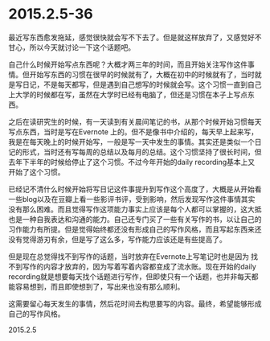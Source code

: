 2015.2.5-36
=============

最近写东西愈发拖延，感觉很快就会写不下去了。但是就这样放弃了，又感觉好不甘心，所以今天就讨论一下这个话题吧。

自己什么时候开始写点东西呢？大概才两三年的时间，而且开始关注写作这件事情。但开始写东西的习惯在很早的时候就有了，大概在初中的时候就有了，当时就是写日记，不是每天都写，但是遇到自己想写的时候就会写。这个习惯一直到自己上大学的时候都在写，虽然在大学时已经有电脑了，但还是习惯在本子上写点东西。

之后在读研究生的时候，有一天读到有关晨间笔记的书，从那个时候开始习惯每天写点东西，当时是写在Evernote 上的。但不是像书中介绍的，每天早上起来写，我是在每天晚上的时候开始写，一般是写一天中发生的事情。其实还是类似一个日记的形式，当时还有写每周的总结以及每月的总结。这个习惯坚持了很长时间，但去年下半年的时候给停止了这个习惯。不过今年开始的daily recording基本上又开始了这个习惯。

已经记不清什么时候开始将写日记这件事提升到写作这个高度了，大概是从开始看一些blog以及在豆瓣上看一些影评书评，受到影响，然后发现写作这件事情其实没有那么困难。而且觉得写作这项能力事实上应该是每个人都可以掌握的，这大抵也是一种自我表达和沟通的能力。自己还专门买了一些有关写作的书，以让自己的习作能力有所提。但是觉得始终都还没有形成自己的写作风格，而且写起东西来还没有觉得游刃有余，但是写了这么多，写作能力应该还是有些提高了。

但是现在总觉得找不到写作的话题，当时放弃在Evernote上写笔记时也是因为                                                                             找不到写作的内容才放弃的，因为写着写着内容都变成了流水账。现在开始的daily recording就是想要每天找个话题进行写作，但即使只有一个话题，也并非每天都能容易想到，而且即使想到了，写出来也没有那么顺利。

这需要留心每天发生的事情，然后花时间去构思要写的内容。最终，希望能够形成自己的写作风格。

2015.2.5